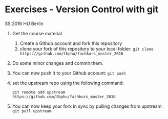 # Exercises - Version Control with git
SS 2016
HU Berlin


1. Get the course material

    1. Create a Github account and fork this repository
    2. clone your fork of this repository to your local folder:
       `git clone https://github.com/tbphu/fachkurs_master_2016`
2. Do some minor changes and commit them.

4. You can now push it to your Github account:
   `git push`

5. set the upstream repo using the following command:

   `git remote add upstream https://github.com/tbphu/fachkurs_master_2016`

6. You can now keep your fork in sync by pulling changes from upstream:
   `git pull upstream`

